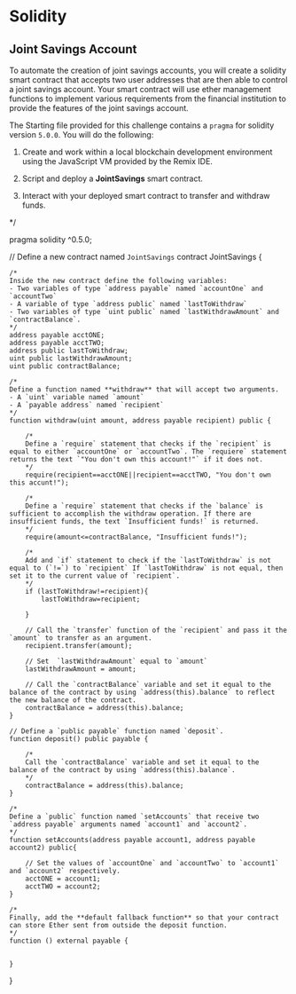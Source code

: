 # Solidity

Joint Savings Account
---------------------

To automate the creation of joint savings accounts, you will create a solidity smart contract that accepts two user addresses that are then able to control a joint savings account. Your smart contract will use ether management functions to implement various requirements from the financial institution to provide the features of the joint savings account.

The Starting file provided for this challenge contains a `pragma` for solidity version `5.0.0`.
You will do the following:

1. Create and work within a local blockchain development environment using the JavaScript VM provided by the Remix IDE.

2. Script and deploy a **JointSavings** smart contract.

3. Interact with your deployed smart contract to transfer and withdraw funds.

*/

pragma solidity ^0.5.0;

// Define a new contract named `JointSavings`
contract JointSavings {

    /*
    Inside the new contract define the following variables:
    - Two variables of type `address payable` named `accountOne` and `accountTwo`
    - A variable of type `address public` named `lastToWithdraw`
    - Two variables of type `uint public` named `lastWithdrawAmount` and `contractBalance`.
    */
    address payable acctONE;
    address payable acctTWO;
    address public lastToWithdraw;
    uint public lastWithdrawAmount;
    uint public contractBalance;

    /*
    Define a function named **withdraw** that will accept two arguments.
    - A `uint` variable named `amount`
    - A `payable address` named `recipient`
    */
    function withdraw(uint amount, address payable recipient) public {

        /*
        Define a `require` statement that checks if the `recipient` is equal to either `accountOne` or `accountTwo`. The `requiere` statement returns the text `"You don't own this account!"` if it does not.
        */
        require(recipient==acctONE||recipient==acctTWO, "You don't own this accunt!");

        /*
        Define a `require` statement that checks if the `balance` is sufficient to accomplish the withdraw operation. If there are insufficient funds, the text `Insufficient funds!` is returned.
        */
        require(amount<=contractBalance, "Insufficient funds!");

        /*
        Add and `if` statement to check if the `lastToWithdraw` is not equal to (`!=`) to `recipient` If `lastToWithdraw` is not equal, then set it to the current value of `recipient`.
        */
        if (lastToWithdraw!=recipient){
            lastToWithdraw=recipient;

        }

        // Call the `transfer` function of the `recipient` and pass it the `amount` to transfer as an argument.
        recipient.transfer(amount);

        // Set  `lastWithdrawAmount` equal to `amount`
        lastWithdrawAmount = amount;

        // Call the `contractBalance` variable and set it equal to the balance of the contract by using `address(this).balance` to reflect the new balance of the contract.
        contractBalance = address(this).balance;
    }

    // Define a `public payable` function named `deposit`.
    function deposit() public payable {

        /*
        Call the `contractBalance` variable and set it equal to the balance of the contract by using `address(this).balance`.
        */
        contractBalance = address(this).balance;
    }

    /*
    Define a `public` function named `setAccounts` that receive two `address payable` arguments named `account1` and `account2`.
    */
    function setAccounts(address payable account1, address payable account2) public{

        // Set the values of `accountOne` and `accountTwo` to `account1` and `account2` respectively.
        acctONE = account1;
        acctTWO = account2;
    }

    /*
    Finally, add the **default fallback function** so that your contract can store Ether sent from outside the deposit function.
    */
    function () external payable {
        

    }
}
